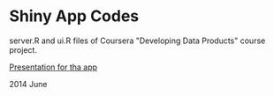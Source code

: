 # Shiny App Codes
server.R and ui.R files of Coursera "Developing Data Products" course project.  

[Presentation for tha app](http://rubyrail.github.io/bmicalcSlides)  

2014 June